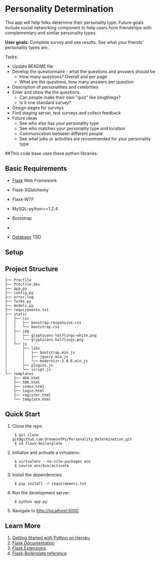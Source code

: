 Personality Determination
=========================


This app will help folks determine their personality type. Future goals include social networking component to help users form friendships with complementary and similar personality types.

**User goals:** Complete survey and see results. See what your friends' personality types are.

Tasks:

* Update README file
* Develop the questionnaire - what the questions and answers should be
	* How many questions? Overall and per page
	* What are the questions, how many answers per question
* Description of personalities and celebrities
* Enter and show the the questions.
	* Can people make their own "quiz" like blogthings?
	* Is it one standard survey?
* Design pages for surveys
* Find staging server, test surveys and collect feedback
* Future ideas
	* See who else has your personality type
	* See who matches your personality type and location
	* Communication between different people
	* See what jobs or activities are recommended for your personality type


##This code base uses these python libraries:

Basic Requirements
-----------------
* [Flask](http://flask.pocoo.org/docs/) Web Framework
* Flask-SQlalchemy
* Flask-WTF
* MySQL-python==1.2.4
* Bootstrap

*
* [Database]() TBD

## Setup


Project Structure
--------

    ├── Procfile
    ├── Procfile.dev
    ├── app.py
    ├── config.py
    ├── error.log
    ├── forms.py
    ├── models.py
    ├── requirements.txt
    ├── static
    │   ├── css
    │   │   ├── boostrap-responsive.css
    │   │   └── bootstrap.css
    │   ├── img
    │   │   ├── glyphicons-halflings-white.png
    │   │   └── glyphicons-halflings.png
    │   └── js
    │       ├── libs
    │       │   ├── bootstrap.min.js
    │       │   ├── jquery.min.js
    │       │   └── modernizr-2.0.6.min.js
    │       ├── plugins.js
    │       └── script.js
    └── templates
        ├── 404.html
        ├── 500.html
        ├── index.html
        ├── login.html
        ├── register.html
        └── template.html

Quick Start
----------

1. Clone the repo

        $ git clone git@github.com:DreamsofPy/Personality_Determination.git
        $ cd flask-boilerplate

2. Initialize and activate a virtualenv:

        $ virtualenv --no-site-packages env
        $ source env/bin/activate

4. Install the dependencies:

        $ pip install -r requirements.txt

5. Run the development server:

        $ python app.py

6. Navigate to [http://localhost:5000](http://localhost:5000)

Learn More
---------

1. [Getting Started with Python on Heroku](https://devcenter.heroku.com/articles/python)
2. [Flask Documentation](http://flask.pocoo.org/docs/)
3. [Flask Extensions](http://flask.pocoo.org/extensions/)
4. [Flask-Boilerplate reference](https://github.com/mjhea0/flask-boilerplate)
